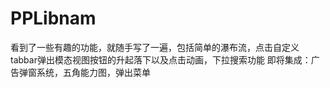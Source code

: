 # PPLibnam
看到了一些有趣的功能，就随手写了一遍，包括简单的瀑布流，点击自定义tabbar弹出模态视图按钮的升起落下以及点击动画，下拉搜索功能
即将集成：广告弹窗系统，五角能力图，弹出菜单

